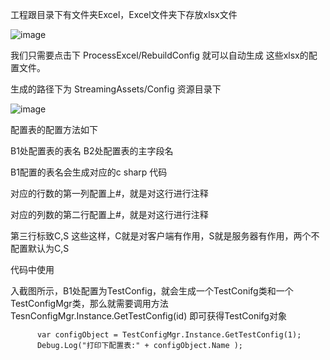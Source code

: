 工程跟目录下有文件夹Excel，Excel文件夹下存放xlsx文件

![image](https://github.com/kof123w/MyGame/assets/40864999/83281934-fa1c-4e12-8b02-594c64d78563)

我们只需要点击下 ProcessExcel/RebuildConfig 就可以自动生成 这些xlsx的配置文件。

生成的路径下为 StreamingAssets/Config 资源目录下

![image](https://github.com/kof123w/MyGame/assets/40864999/1b95fe01-363b-42c5-a3d7-19cad9f4eb9a)

配置表的配置方法如下

B1处配置表的表名 B2处配置表的主字段名

B1配置的表名会生成对应的c sharp 代码

对应的行数的第一列配置上#，就是对这行进行注释

对应的列数的第二行配置上#，就是对这行进行注释

第三行标致C,S 这些这样，C就是对客户端有作用，S就是服务器有作用，两个不配置默认为C,S

代码中使用

入截图所示，B1处配置为TestConfig，就会生成一个TestConifg类和一个TestConfigMgr类，那么就需要调用方法
TesnConfigMgr.Instance.GetTestConfig(id) 即可获得TestConifg对象

          var configObject = TestConfigMgr.Instance.GetTestConfig(1);
          Debug.Log("打印下配置表:" + configObject.Name );
